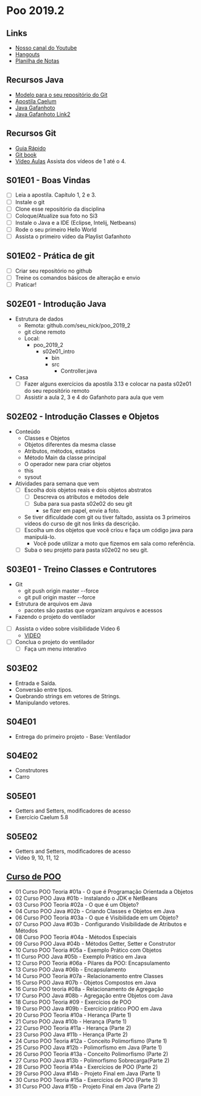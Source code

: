 # Poo 2019.2

## Links
- [Nosso canal do Youtube](https://www.youtube.com/watch?v=UIjJNcqg9pA&list=PLqwyjBSVOHRz424LLLdudcK3Y7JV8_w8h)
- [Hangouts](https://hangouts.google.com/group/NQ6XPZbRo6J9uHR68)
- [Planilha de Notas](https://docs.google.com/spreadsheets/d/1LsIgnATOwCNqfKgbTJJtElALDojt03pFumq59kEUyqk/edit#gid=0)

## Recursos Java
- [Modelo para o seu repositório do Git](https://github.com/senapk/exemplo_repositorio_disciplina)
- [Apostila Caelum](https://www.caelum.com.br/apostila-java-orientacao-objetos/)
- [Java Gafanhoto](https://www.youtube.com/playlist?list=PLHz_AreHm4dkqe2aR0tQK74m8SFe-aGsY)
- [Java Gafanhoto Link2](https://www.cursoemvideo.com/course/curso-de-poo-java/)

## Recursos Git
- [Guia Rápido](https://rogerdudler.github.io/git-guide/index.pt_BR.html)
- [Git book](https://pt.wikiversity.org/wiki/Git_B%C3%A1sico)
- [Vídeo Aulas]("https://www.youtube.com/playlist?list=PLInBAd9OZCzzHBJjLFZzRl6DgUmOeG3H0") Assista dos vídeos de 1 até o 4.

## S01E01 - Boas Vindas
- [ ] Leia a apostila. Capítulo 1, 2 e 3.
- [ ] Instale o git
- [ ] Clone esse repositório da disciplina
- [ ] Coloque/Atualize sua foto no Si3
- [ ] Instale o Java e a IDE (Eclipse, Intelij, Netbeans)
- [ ] Rode o seu primeiro Hello World
- [ ] Assista o primeiro vídeo da Playlist Gafanhoto

## S01E02 - Prática de git
- [ ] Criar seu repositório no github
- [ ] Treine os comandos básicos de alteração e envio
- [ ] Praticar!

## S02E01 - Introdução Java
- Estrutura de dados
    - Remota: github.com/seu_nick/poo_2019_2
    - git clone remoto
    - Local: 
        - poo_2019_2
            - s02e01_intro
                - bin
                - src
                    - Controller.java
- Casa
    - [ ] Fazer alguns exercícios da apostila 3.13 e colocar na pasta s02e01 do seu repositório remoto
    - [ ] Assistir a aula 2, 3 e 4 do Gafanhoto para aula que vem

## S02E02 - Introdução Classes e Objetos
- Conteúdo
    - Classes e Objetos
    - Objetos diferentes da mesma classe
    - Atributos, métodos, estados
    - Método Main da classe principal
    - O operador new para criar objetos
    - this
    - sysout
- Atividades para semana que vem
    - [ ] Escolha dois objetos reais e dois objetos abstratos
        - [ ] Descreva os atributos e métodos dele
        - [ ] Suba para sua pasta s02e02 do seu git
            - se fizer em papel, envie a foto.
    - Se tiver dificuldade com git ou tiver faltado, assista os 3 primeiros vídeos do curso de git nos links da descrição.
    - [ ] Escolha um dos objetos que você criou e faça um código java para manipulá-lo.
        - Você pode utilizar a moto que fizemos em sala como referência.
    - [ ] Suba o seu projeto para pasta s02e02 no seu git.

## S03E01 - Treino Classes e Contrutores
- Git
    - git push origin master --force
    - git pull origin master --force
- Estrutura de arquivos em Java
    - pacotes são pastas que organizam arquivos e acessos
- Fazendo o projeto do ventilador
- [ ] Assista o vídeo sobre visibilidade Video 6
    - [VIDEO](https://www.youtube.com/watch?v=jFI-qqitzwk&list=PLHz_AreHm4dkqe2aR0tQK74m8SFe-aGsY&index=6)
- [ ] Conclua o projeto do ventilador
    - [ ] Faça um menu interativo

## S03E02
- Entrada e Saída.
- Conversão entre tipos.
- Quebrando strings em vetores de Strings.
- Manipulando vetores.
  
## S04E01
- Entrega do primeiro projeto - Base: Ventilador

## S04E02
- Construtores
- Carro

## S05E01
- Getters and Setters, modificadores de acesso
- Exercício Caelum 5.8

## S05E02
- Getters and Setters, modificadores de acesso
- Vídeo 9, 10, 11, 12



## [Curso de POO](https://www.youtube.com/playlist?list=PLHz_AreHm4dkqe2aR0tQK74m8SFe-aGsY)
- 01 Curso POO Teoria #01a - O que é Programação Orientada a Objetos
- 02 Curso POO Java   #01b - Instalando o JDK e NetBeans
- 03 Curso POO Teoria #02a - O que é um Objeto?
- 04 Curso POO Java   #02b - Criando Classes e Objetos em Java
- 06 Curso POO Teoria #03a - O que é Visibilidade em um Objeto?
- 07 Curso POO Java   #03b - Configurando Visibilidade de Atributos e Métodos
- 08 Curso POO Teoria #04a - Métodos Especiais
- 09 Curso POO Java   #04b - Métodos Getter, Setter e Construtor
- 10 Curso POO Teoria #05a - Exemplo Prático com Objetos
- 11 Curso POO Java   #05b - Exemplo Prático em Java
- 12 Curso POO Teoria #06a - Pilares da POO: Encapsulamento
- 13 Curso POO Java   #06b - Encapsulamento
- 14 Curso POO Teoria #07a - Relacionamento entre Classes
- 15 Curso POO Java   #07b - Objetos Compostos em Java
- 16 Curso POO teoria #08a - Relacionamento de Agregação
- 17 Curso POO Java   #08b - Agregação entre Objetos com Java
- 18 Curso POO Teoria #09  - Exercícios de POO
- 19 Curso POO Java   #09b - Exercício prático POO em Java
- 20 Curso POO Teoria #10a - Herança (Parte 1)
- 21 Curso POO Java   #10b - Herança (Parte 1)
- 22 Curso POO Teoria #11a - Herança (Parte 2)
- 23 Curso POO Java   #11b - Herança (Parte 2)
- 24 Curso POO Teoria #12a - Conceito Polimorfismo (Parte 1)
- 25 Curso POO Java   #12b - Polimorfismo em Java (Parte 1)
- 26 Curso POO Teoria #13a - Conceito Polimorfismo (Parte 2)
- 27 Curso POO Java   #13b - Polimorfismo Sobrecarga(Parte 2)
- 28 Curso POO Teoria #14a - Exercícios de POO (Parte 2)
- 29 Curso POO Java   #14b - Projeto Final em Java (Parte 1)
- 30 Curso POO Teoria #15a - Exercícios de POO (Parte 3)
- 31 Curso POO Java   #15b - Projeto Final em Java (Parte 2)
